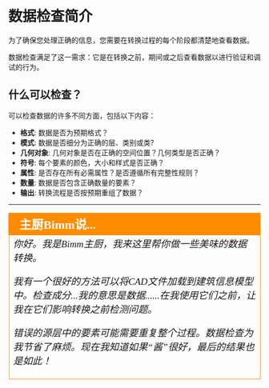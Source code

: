 # 数据检查简介 #

为了确保您处理正确的信息，您需要在转换过程的每个阶段都清楚地查看数据。

数据检查满足了这一需求：它是在转换之前，期间或之后查看数据以进行验证和调试的行为。

## 什么可以检查？ ##
可以检查数据的许多不同方面，包括以下内容：

- **格式**: 数据是否为预期格式？
- **模式**: 数据是否细分为正确的层、类别或类?
- **几何对象**: 几何对象是否在正确的空间位置？几何类型是否正确？
- **符号**: 每个要素的颜色，大小和样式是否正确？
- **属性**: 是否存在所有必需属性？是否遵循所有完整性规则？
- **数量**: 数据是否包含正确数量的要素？
- **输出**: 转换流程是否按预期重组了数据？
---

<!--Person X Says Section-->

<table style="border-spacing: 0px">
<tr>
<td style="vertical-align:middle;background-color:darkorange;border: 2px solid darkorange">
<i class="fa fa-quote-left fa-lg fa-pull-left fa-fw" style="color:white;padding-right: 12px;vertical-align:text-top"></i>
<span style="color:white;font-size:x-large;font-weight: bold;font-family:serif">主厨Bimm说...</span>
</td>
</tr>

<tr>
<td style="border: 1px solid darkorange">
<span style="font-family:serif; font-style:italic; font-size:larger">
你好。我是Bimm主厨，我来这里帮你做一些美味的数据转换。 


我有一个很好的方法可以将CAD文件加载到建筑信息模型中。检查成分...我的意思是数据......在我使用它们之前，让我在它们影响转换之前检测问题。 

错误的源层中的要素可能需要重复整个过程。数据检查为我节省了麻烦。现在我知道如果“酱”很好，最后的结果也是如此！
</span>
</td>
</tr>
</table>
